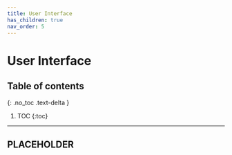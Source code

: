 ```yaml
---
title: User Interface
has_children: true
nav_order: 5
---
```


# User Interface

## Table of contents
{: .no_toc .text-delta }

1. TOC
{:toc}

---

## PLACEHOLDER

